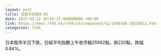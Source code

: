 ```yaml
---
layout: post
title: 日股半日跌0.8%
date: 2022-05-12 10:54:27.000000000 +08:00
link: https://news.rthk.hk/rthk/ch/component/k2/1648160-20220512.htm
categories: rthk
---
```


日本股市半日下跌，日經平均指數上午收市報25992點，跌220點，跌幅0.84%。
